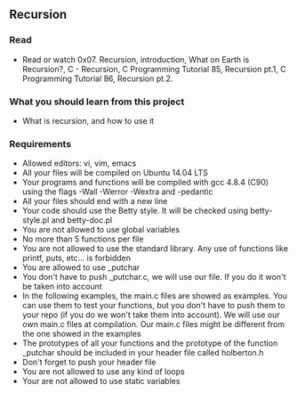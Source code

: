 ## Recursion

### Read

- Read or watch 0x07. Recursion, introduction, What on Earth is Recursion?, C - Recursion, C Programming Tutorial 85, Recursion pt.1, C Programming Tutorial 86, Recursion pt.2.

### What you should learn from this project

- What is recursion, and how to use it

### Requirements

- Allowed editors: vi, vim, emacs
- All your files will be compiled on Ubuntu 14.04 LTS
- Your programs and functions will be compiled with gcc 4.8.4 (C90) using the flags -Wall -Werror -Wextra and -pedantic
- All your files should end with a new line
- Your code should use the Betty style. It will be checked using betty-style.pl and betty-doc.pl
- You are not allowed to use global variables
- No more than 5 functions per file
- You are not allowed to use the standard library. Any use of functions like printf, puts, etc... is forbidden
- You are allowed to use _putchar
- You don't have to push _putchar.c, we will use our file. If you do it won't be taken into account
- In the following examples, the main.c files are showed as examples. You can use them to test your functions, but you don't have to push them to your repo (if you do we won't take them into account). We will use our own main.c files at compilation. Our main.c files might be different from the one showed in the examples
- The prototypes of all your functions and the prototype of the function _putchar should be included in your header file called holberton.h
- Don't forget to push your header file
- You are not allowed to use any kind of loops
- Your are not allowed to use static variables
